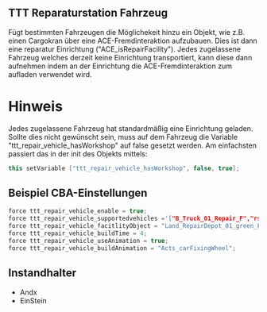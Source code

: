 ## TTT Reparaturstation Fahrzeug

Fügt bestimmten Fahrzeugen die Möglichekeit hinzu ein Objekt, wie z.B. einen Cargokran über eine ACE-Fremdinteraktion aufzubauen.
Dies ist dann eine reparatur Einrichtung ("ACE_isRepairFacility").
Jedes zugelassene Fahrzeug welches derzeit keine Einrichtung transportiert, kann diese dann aufnehmen indem an der Einrichtung die ACE-Fremdinteraktion zum aufladen verwendet wird.

# Hinweis

Jedes zugelassene Fahrzeug hat standardmäßig eine Einrichtung geladen. Sollte dies nicht gewünscht sein, muss auf dem Fahrzeug die Variable "ttt_repair_vehicle_hasWorkshop" auf false gesetzt werden.
Am einfachsten passiert das in der init des Objekts mittels:
```c++
this setVariable ["ttt_repair_vehicle_hasWorkshop", false, true];
```

## Beispiel CBA-Einstellungen

```c++
force ttt_repair_vehicle_enable = true;
force ttt_repair_vehicle_supportedvehicles ='["B_Truck_01_Repair_F","rsr_wisent_repair_flecktarn"]';
force ttt_repair_vehicle_facitlityObject = "Land_RepairDepot_01_green_F";
force ttt_repair_vehicle_buildTime = 4;
force ttt_repair_vehicle_useAnimation = true;
force ttt_repair_vehicle_buildAnimation = "Acts_carFixingWheel";
```

## Instandhalter

- Andx
- EinStein
